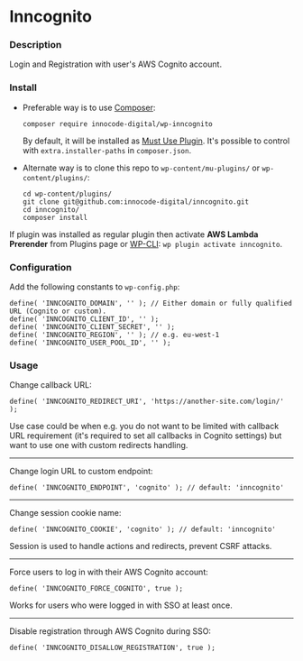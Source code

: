 # Inncognito

### Description

Login and Registration with user's AWS Cognito account.

### Install

- Preferable way is to use [Composer](https://getcomposer.org/):

    ````
    composer require innocode-digital/wp-inncognito
    ````

  By default, it will be installed as [Must Use Plugin](https://codex.wordpress.org/Must_Use_Plugins).
  It's possible to control with `extra.installer-paths` in `composer.json`.

- Alternate way is to clone this repo to `wp-content/mu-plugins/` or `wp-content/plugins/`:

    ````
    cd wp-content/plugins/
    git clone git@github.com:innocode-digital/inncognito.git
    cd inncognito/
    composer install
    ````

If plugin was installed as regular plugin then activate **AWS Lambda Prerender** from Plugins page
or [WP-CLI](https://make.wordpress.org/cli/handbook/): `wp plugin activate inncognito`.

### Configuration

Add the following constants to `wp-config.php`:

````
define( 'INNCOGNITO_DOMAIN', '' ); // Either domain or fully qualified URL (Cognito or custom).
define( 'INNCOGNITO_CLIENT_ID', '' );
define( 'INNCOGNITO_CLIENT_SECRET', '' );
define( 'INNCOGNITO_REGION', '' ); // e.g. eu-west-1
define( 'INNCOGNITO_USER_POOL_ID', '' );
````

### Usage

Change callback URL:

```
define( 'INNCOGNITO_REDIRECT_URI', 'https://another-site.com/login/' );
```

Use case could be when e.g. you do not want to be limited with callback URL requirement
(it's required to set all callbacks in Cognito settings) but want to use one with custom
redirects handling.

---

Change login URL to custom endpoint:

```
define( 'INNCOGNITO_ENDPOINT', 'cognito' ); // default: 'inncognito'
```

---

Change session cookie name:

```
define( 'INNCOGNITO_COOKIE', 'cognito' ); // default: 'inncognito'
```

Session is used to handle actions and redirects, prevent CSRF attacks.

---

Force users to log in with their AWS Cognito account:

```
define( 'INNCOGNITO_FORCE_COGNITO', true );
```

Works for users who were logged in with SSO at least once.

---

Disable registration through AWS Cognito during SSO:

````
define( 'INNCOGNITO_DISALLOW_REGISTRATION', true );
````
